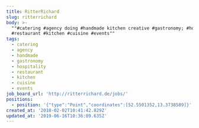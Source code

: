 ```yaml
---
title: RitterRichard
slug: ritterrichard
body: >-
  ""#catering #agency doing #handmade kitchen creative #gastronomy; #hospitality
  #restaurant #kitchen #cuisine #events""
tags:
  - catering
  - agency
  - handmade
  - gastronomy
  - hospitality
  - restaurant
  - kitchen
  - cuisine
  - events
job_board_url: 'http://ritterrichard.de/jobs/'
positions:
  - position: '{"type":"Point","coordinates":[52.5501352,13.3738589]}'
created_at: '2018-02-02T10:41:42.829Z'
updated_at: '2019-06-16T10:36:09.635Z'
---
```


